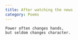 ```yaml
---
title: After watching the news
category: Poems
---
```


    Power often changes hands,
    but seldom changes character.


